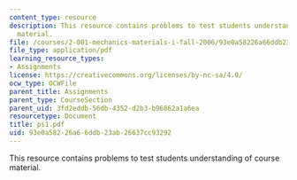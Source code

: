 ```yaml
---
content_type: resource
description: This resource contains problems to test students understanding of course
  material.
file: /courses/2-001-mechanics-materials-i-fall-2006/93e0a58226a66ddb23ab26637cc93292_ps1.pdf
file_type: application/pdf
learning_resource_types:
- Assignments
license: https://creativecommons.org/licenses/by-nc-sa/4.0/
ocw_type: OCWFile
parent_title: Assignments
parent_type: CourseSection
parent_uid: 3fd2eddb-56db-4352-d2b3-b96862a1a6ea
resourcetype: Document
title: ps1.pdf
uid: 93e0a582-26a6-6ddb-23ab-26637cc93292
---
```

This resource contains problems to test students understanding of course material.